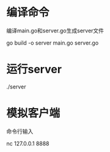 # 编译命令
编译main.go和server.go生成server文件

go build -o server main.go server.go
# 运行server
./server 
# 模拟客户端
命令行输入

nc 127.0.0.1 8888